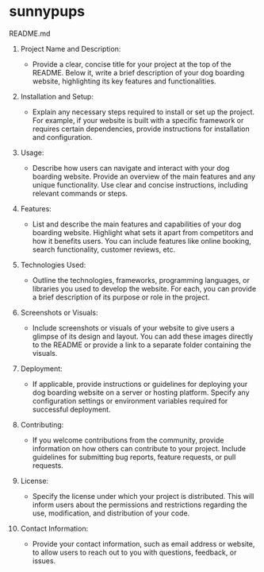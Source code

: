 # sunnypups

README.md

1. Project Name and Description:
   - Provide a clear, concise title for your project at the top of the README. Below it, write a brief description of your dog boarding website, highlighting its key features and functionalities.

2. Installation and Setup:
   - Explain any necessary steps required to install or set up the project. For example, if your website is built with a specific framework or requires certain dependencies, provide instructions for installation and configuration.

3. Usage:
   - Describe how users can navigate and interact with your dog boarding website. Provide an overview of the main features and any unique functionality. Use clear and concise instructions, including relevant commands or steps.

4. Features:
   - List and describe the main features and capabilities of your dog boarding website. Highlight what sets it apart from competitors and how it benefits users. You can include features like online booking, search functionality, customer reviews, etc.

5. Technologies Used:
   - Outline the technologies, frameworks, programming languages, or libraries you used to develop the website. For each, you can provide a brief description of its purpose or role in the project.

6. Screenshots or Visuals:
   - Include screenshots or visuals of your website to give users a glimpse of its design and layout. You can add these images directly to the README or provide a link to a separate folder containing the visuals.

7. Deployment:
   - If applicable, provide instructions or guidelines for deploying your dog boarding website on a server or hosting platform. Specify any configuration settings or environment variables required for successful deployment.

8. Contributing:
   - If you welcome contributions from the community, provide information on how others can contribute to your project. Include guidelines for submitting bug reports, feature requests, or pull requests.

9. License:
   - Specify the license under which your project is distributed. This will inform users about the permissions and restrictions regarding the use, modification, and distribution of your code.

10. Contact Information:
    - Provide your contact information, such as email address or website, to allow users to reach out to you with questions, feedback, or issues.
